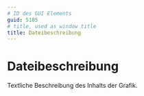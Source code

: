 ```yaml
---
# ID des GUI Elements
guid: 5105
# title, used as window title
title: Dateibeschreibung
---
```


# Dateibeschreibung

Textliche Beschreibung des Inhalts der Grafik.

